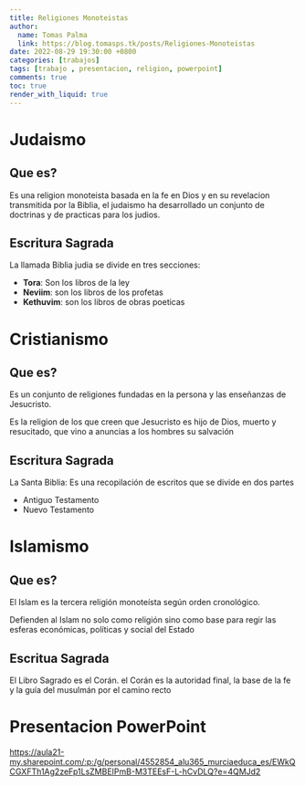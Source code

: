 ```yaml
---
title: Religiones Monoteistas
author:
  name: Tomas Palma
  link: https://blog.tomasps.tk/posts/Religiones-Monoteistas
date: 2022-08-29 19:30:00 +0800
categories: [trabajos]
tags: [trabajo , presentacion, religion, powerpoint]
comments: true
toc: true
render_with_liquid: true
---
```


# Judaismo

## Que es?
Es una religion monoteista basada en la fe en Dios y en su revelacion transmitida por la Biblia, el judaismo ha desarrollado un conjunto de doctrinas y de practicas para los judios.

## Escritura Sagrada
La llamada Biblia judia se divide en tres secciones:
- **Tora**: Son los libros de la ley
- **Neviim**: son los libros de los profetas
- **Kethuvim**: son los libros de obras poeticas

# Cristianismo

## Que es?
Es un conjunto de religiones fundadas en la persona y las enseñanzas de Jesucristo.

Es la religion de los que creen que Jesucristo es hijo de Dios, muerto y resucitado, que vino a anuncias a los hombres su salvación

## Escritura Sagrada
La Santa Biblia: Es una recopilación de escritos que se divide en dos partes
- Antiguo Testamento
- Nuevo Testamento

# Islamismo

## Que es?
El Islam es la tercera religión monoteísta según orden cronológico.

Defienden al Islam no solo como religión sino como base para regir las esferas económicas, políticas y social del Estado

## Escritua Sagrada
El Libro Sagrado es el Corán. el Corán es la autoridad final, la base de la fe y la guía del musulmán por el camino recto


# Presentacion PowerPoint
https://aula21-my.sharepoint.com/:p:/g/personal/4552854_alu365_murciaeduca_es/EWkQCGXFTh1Ag2zeFp1LsZMBEIPmB-M3TEEsF-L-hCvDLQ?e=4QMJd2
